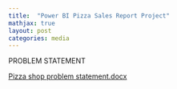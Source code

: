```yaml
---
title:  "Power BI Pizza Sales Report Project"
mathjax: true
layout: post
categories: media
---
```


PROBLEM STATEMENT

[Pizza shop problem statement.docx](https://github.com/Mugisha112/Mugisha112.github.io/files/12656316/Pizza.shop.problem.statement.docx)


